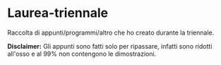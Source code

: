 # Laurea-triennale
Raccolta di appunti/programmi/altro che ho creato durante la triennale.

**Disclaimer:** Gli appunti sono fatti solo per ripassare, infatti sono ridotti all'osso e al 99% non contengono le dimostrazioni.
